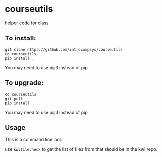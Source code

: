 # courseutils
helper code for class

## To install:

```
git clone https://github.com/introcompsys/courseutils
cd courseutils
pip install .
```

You may need to use pip3 instead of pip
## To upgrade:
```
cd courseutils
git pull
pip install .
```


You may need to use pip3 instead of pip

## Usage

This is a command line tool.

use `kwlfilecheck` to get the list of files from that should be in the kwl repo.
